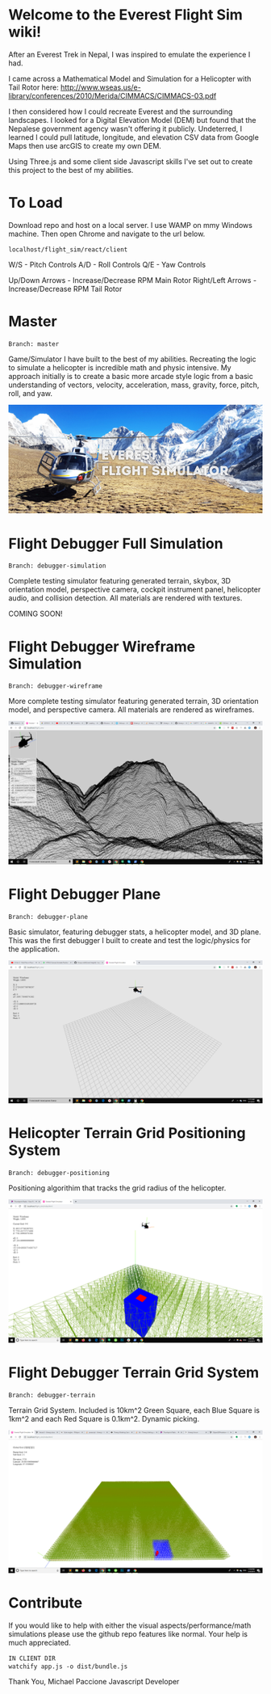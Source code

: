 # Welcome to the Everest Flight Sim wiki!

After an Everest Trek in Nepal, I was inspired to emulate the experience I had. 

I came across a Mathematical Model and Simulation for a Helicopter with Tail Rotor here: http://www.wseas.us/e-library/conferences/2010/Merida/CIMMACS/CIMMACS-03.pdf

I then considered how I could recreate Everest and the surrounding landscapes. I looked for a Digital Elevation Model (DEM) but found that the Nepalese government agency wasn't offering it publicly. Undeterred, I learned I could pull latitude, longitude, and elevation CSV data from Google Maps then use arcGIS to create my own DEM.

Using Three.js and some client side Javascript skills I've set out to create this project to the best of my abilities.

# To Load 

Download repo and host on a local server. I use WAMP on mmy Windows machine. Then open Chrome and navigate to the url below.

```
localhost/flight_sim/react/client
```

W/S - Pitch Controls
A/D - Roll Controls
Q/E - Yaw Controls

Up/Down Arrows    - Increase/Decrease RPM Main Rotor
Right/Left Arrows - Increase/Decrease RPM Tail Rotor

# Master

```
Branch: master
```

Game/Simulator I have built to the best of my abilities. Recreating the logic to simulate a helicopter is incredible math and physic intensive. My approach initially is to create a basic more arcade style logic from a basic understanding of vectors, velocity, acceleration, mass, gravity, force, pitch, roll, and yaw. 

![Everest Flight Simulator](https://github.com/mpaccione/everest_flight_sim/blob/master/client/master-preview.jpg?raw=true)

# Flight Debugger Full Simulation

```
Branch: debugger-simulation
```

Complete testing simulator featuring generated terrain, skybox, 3D orientation model, perspective camera, cockpit instrument panel, helicopter audio, and collision detection. All materials are rendered with textures.

COMING SOON!

# Flight Debugger Wireframe Simulation

```
Branch: debugger-wireframe
```

More complete testing simulator featuring generated terrain, 3D orientation model, and perspective camera. All materials are rendered as wireframes.
 
![Flight Debugger Simulation Preview Image](https://github.com/mpaccione/everest_flight_sim/blob/debugger-wireframe/flight-debugger-simulation-preview.png?raw=true)

# Flight Debugger Plane

```
Branch: debugger-plane
```

Basic simulator, featuring debugger stats, a helicopter model, and 3D plane. This was the first debugger I built to create and test the logic/physics for the application.

![Flight Debugger Wireframe Preview Image](https://github.com/mpaccione/everest_flight_sim/blob/debugger-plane/flight-debugger-wireframe-preview.png?raw=true)

# Helicopter Terrain Grid Positioning System

```
Branch: debugger-positioning
```

Positioning algorithim that tracks the grid radius of the helicopter.

![Flight Debugger Positioning Preview Image](https://github.com/mpaccione/everest_flight_sim/blob/debugger-positioning/flight-debugger-positioning-preview.jpg?raw=true)

# Flight Debugger Terrain Grid System

```
Branch: debugger-terrain
```

Terrain Grid System. Included is 10km^2 Green Square, each Blue Square is 1km^2 and each Red Square is 0.1km^2. Dynamic picking.

![Flight Debugger Terrain Preview Image](https://github.com/mpaccione/everest_flight_sim/blob/debugger-terrain/flight-debugger-terrain-preview.jpg?raw=true)


# Contribute

If you would like to help with either the visual aspects/performance/math simulations please use the github repo features like normal. Your help is much appreciated.

```
IN CLIENT DIR
watchify app.js -o dist/bundle.js
```

Thank You,
Michael Paccione
Javascript Developer
